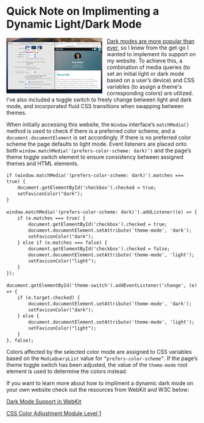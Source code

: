 # Quick Note on Implimenting a Dynamic Light/Dark Mode

<img align="left" width="50%" style="padding-right: 12px" src="images/theme.gif"><a href="https://trends.google.com/trends/explore?date=all&geo=US&q=dark%20mode" target="_blank">Dark modes are more popular than ever</a>, so I knew from the get-go I wanted to implement its support on my website. To achieve this, a combination of media queries (to set an initial light or dark mode based on a user’s device) and CSS variables (to assign a theme's corresponding colors) are utilized. I’ve also included a toggle switch to freely change between light and dark mode, and incorporated fluid CSS transitions when swapping between themes.

When initially accessing this website, the `Window` interface’s `matchMedia()` method is used to check if there is a preferred color scheme, and a `document.documentElement` is set accordingly. If there is no preferred color scheme the page defaults to light mode. Event listeners are placed onto both `window.matchMedia('(prefers-color-scheme: dark)’)` and the page’s theme toggle switch element to ensure consistency between assigned themes and HTML elements.

```
if (window.matchMedia('(prefers-color-scheme: dark)').matches === true) {
	document.getElementById('checkbox').checked = true;
	setFaviconColor("dark");
}

window.matchMedia('(prefers-color-scheme: dark)').addListener((e) => {
	if (e.matches === true) {
		document.getElementById('checkbox').checked = true;
		document.documentElement.setAttribute('theme-mode', 'dark');
		setFaviconColor("dark");
	} else if (e.matches === false) {
		document.getElementById('checkbox').checked = false;
		document.documentElement.setAttribute('theme-mode', 'light');
		setFaviconColor("light");
	}
});

document.getElementById('theme-switch').addEventListener('change', (e) => {
	if (e.target.checked) {
		document.documentElement.setAttribute('theme-mode', 'dark');
		setFaviconColor("dark");
	} else {
		document.documentElement.setAttribute('theme-mode', 'light');
		setFaviconColor("light");
	}
}, false);
```

Colors affected by the selected color mode are assigned to CSS variables based on the `MediaQueryList` value for `”prefers-color-scheme”`. If the page’s theme toggle switch has been adjusted, the value of the `theme-mode` root element is used to determine the colors instead.

If you want to learn more about how to impliment a dynamic dark mode on your own website check out the resources from WebKit and W3C below:

<a href="https://webkit.org/blog/8840/dark-mode-support-in-webkit/" target="_blank">Dark Mode Support in WebKit</a>

<a href="https://drafts.csswg.org/css-color-adjust-1/" target="_blank">CSS Color Adjustment Module Level 1</a>

